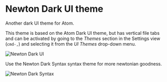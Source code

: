 # Newton Dark UI theme

Another dark UI theme for Atom.

This theme is based on the Atom Dark UI theme, but has vertical file tabs and can be activated by going to
the _Themes_ section in the Settings view (`cmd-,`) and selecting it from the
_UI Themes_ drop-down menu.

![Newton Dark UI](http://jasesmith.github.io/newton-dark-ui/newton-dark-ui.png)

Use the Newton Dark Syntax syntax theme for more newtonian goodness.

![Newton Dark  Syntax](http://jasesmith.github.io/newton-dark-ui/newton-dark-syntax.png)
